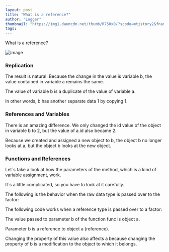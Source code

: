 ```yaml
---
layout: post
title: "What is a reference?"
author: "Logger"
thumbnail: "https://img1.daumcdn.net/thumb/R750x0/?scode=mtistory2&fname=https%3A%2F%2Ft1.daumcdn.net%2Fcfile%2Ftistory%2F21361A3956A00BE305"
tags: 
---
```



What is a reference?

![image](https://t1.daumcdn.net/cfile/tistory/21361A3956A00BE305)

### Replication

The result is natural. Because the change in the value is variable b, the value contained in variable a remains the same.

The value of variable b is a duplicate of the value of variable a.

In other words, b has another separate data 1 by copying 1.

### References and Variables

There is an amazing difference. We only changed the id value of the object in variable b to 2, but the value of a.id also became 2.

Because we created and assigned a new object to b, the object b no longer looks at a, but the object b looks at the new object.

### Functions and References

Let`s take a look at how the parameters of the method, which is a kind of variable assignment, work.

It`s a little complicated, so you have to look at it carefully.

The following is the behavior when the raw data type is passed over to the factor:

The following code works when a reference type is passed over to a factor:

The value passed to parameter b of the function func is object a.

Parameter b is a reference to object a (reference).

Changing the property of this value also affects a because changing the property of b is a modification to the object to which it belongs.